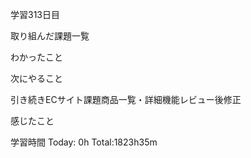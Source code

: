 学習313日目

取り組んだ課題一覧

わかったこと

次にやること

引き続きECサイト課題商品一覧・詳細機能レビュー後修正

感じたこと

学習時間 Today: 0h Total:1823h35m